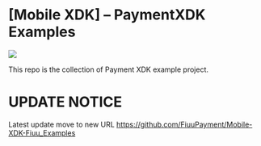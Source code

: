 # [Mobile XDK] – PaymentXDK Examples

<img src="https://user-images.githubusercontent.com/38641542/74424311-a9d64000-4e8c-11ea-8d80-d811cfe66972.jpg">

This repo is the collection of Payment XDK example project.

# UPDATE NOTICE
Latest update move to new URL https://github.com/FiuuPayment/Mobile-XDK-Fiuu_Examples 
